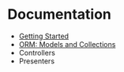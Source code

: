 # Documentation

* [Getting Started](/articles/getting-started)
* [ORM: Models and Collections](/articles/orm)
* Controllers
* Presenters
